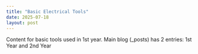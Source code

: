 ```yaml
---
title: "Basic Electrical Tools"
date: 2025-07-18
layout: post
---
```


Content for basic tools used in 1st year.
Main blog (_posts) has 2 entries: 1st Year and 2nd Year
